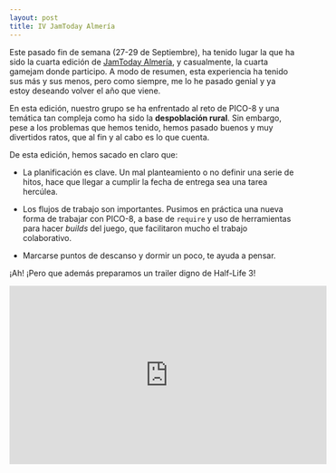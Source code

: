 ```yaml
---
layout: post
title: IV JamToday Almería
---
```


Este pasado fin de semana (27-29 de Septiembre), ha tenido lugar la que ha sido la cuarta edición de [JamToday Almería](https://www.jamtodayandalucia.com/jamtoday/almeria-2019/), y casualmente, la cuarta gamejam donde participo. A modo de resumen, esta experiencia ha tenido sus más y sus menos, pero como siempre, me lo he pasado genial y ya estoy deseando volver el año que viene.

En esta edición, nuestro grupo se ha enfrentado al reto de PICO-8 y una temática tan compleja como ha sido la **despoblación rural**. Sin embargo, pese a los problemas que hemos tenido, hemos pasado buenos y muy divertidos ratos, que al fin y al cabo es lo que cuenta.

De esta edición, hemos sacado en claro que:

* La planificación es clave. Un mal planteamiento o no definir una serie de hitos, hace que llegar a cumplir la fecha de entrega sea una tarea hercúlea.

* Los flujos de trabajo son importantes. Pusimos en práctica una nueva forma de trabajar con PICO-8, a base de `require` y uso de herramientas para hacer *builds* del juego, que facilitaron mucho el trabajo colaborativo.

* Marcarse puntos de descanso y dormir un poco, te ayuda a pensar.

¡Ah! ¡Pero que además preparamos un trailer digno de Half-Life 3!

<iframe width="560" height="315" src="https://www.youtube.com/embed/rFSZaqqcK8g" frameborder="0" allow="accelerometer; autoplay; encrypted-media; gyroscope; picture-in-picture" allowfullscreen></iframe>